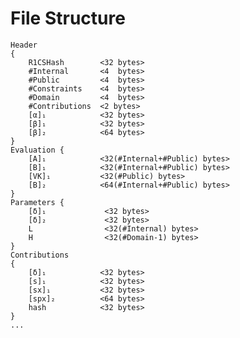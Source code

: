 # File Structure
    Header 
    {
        R1CSHash        <32 bytes>
        #Internal       <4  bytes>
        #Public         <4  bytes>
        #Constraints    <4  bytes>
        #Domain         <4  bytes>
        #Contributions  <2 bytes>
        [α]₁            <32 bytes>
        [β]₁            <32 bytes>
        [β]₂            <64 bytes>
    }
    Evaluation {
        [A]₁            <32(#Internal+#Public) bytes>
        [B]₁            <32(#Internal+#Public) bytes>
        [VK]₁           <32(#Public) bytes>
        [B]₂            <64(#Internal+#Public) bytes>
    }
    Parameters {
        [δ]₁             <32 bytes>
        [δ]₂             <32 bytes>
        L                <32(#Internal) bytes>
        H                <32(#Domain-1) bytes>
    }
    Contributions
    {
        [δ]₁            <32 bytes>
        [s]₁            <32 bytes>
        [sx]₁           <32 bytes>
        [spx]₂          <64 bytes>
        hash            <32 bytes>
    }
    ...